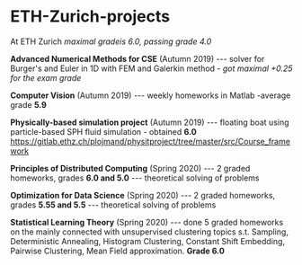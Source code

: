 # ETH-Zurich-projects 

 At ETH Zurich *maximal gradeis 6.0, passing grade 4.0*

**Advanced Numerical Methods for CSE** (Autumn 2019) --- solver for Burger's and Euler in 1D with FEM and Galerkin method - *got maximal +0.25 for the exam grade*

**Computer Vision** (Autumn 2019) --- weekly homeworks in Matlab -average grade __5.9__

**Physically-based simulation project** (Autumn 2019) --- floating boat using particle-based SPH fluid simulation - obtained __6.0__ https://gitlab.ethz.ch/plojmand/physitproject/tree/master/src/Course_framework

**Principles of Distributed Computing** (Spring 2020) --- 2 graded homeworks, grades __6.0 and 5.0__ --- theoretical solving of problems

**Optimization for Data Science** (Spring 2020) --- 2 graded homeworks, grades __5.55 and 5.5__ --- theoretical solving of problems

**Statistical Learning Theory** (Spring 2020) --- done 5 graded homeworks on the mainly connected with unsupervised clustering topics s.t. Sampling, Deterministic Annealing, Histogram Clustering, Constant Shift Embedding, Pairwise Clustering, Mean Field approximation. __Grade 6.0__
